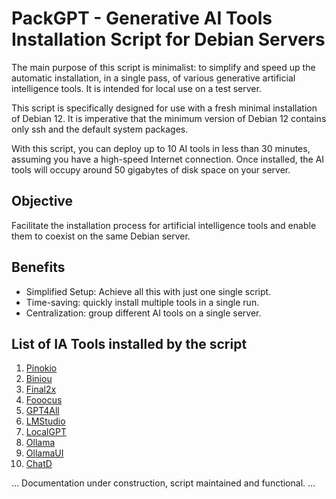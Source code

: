 # PackGPT - Generative AI Tools Installation Script for Debian Servers

The main purpose of this script is minimalist: to simplify and speed up the automatic installation, in a single pass, of various generative artificial intelligence tools. It is intended for local use on a test server.

This script is specifically designed for use with a fresh minimal installation of Debian 12. It is imperative that the minimum version of Debian 12 contains only ssh and the default system packages.

With this script, you can deploy up to 10 AI tools in less than 30 minutes, assuming you have a high-speed Internet connection. Once installed, the AI tools will occupy around 50 gigabytes of disk space on your server.

## Objective

Facilitate the installation process for artificial intelligence tools and enable them to coexist on the same Debian server.

## Benefits

- Simplified Setup: Achieve all this with just one single script.
- Time-saving: quickly install multiple tools in a single run.
- Centralization: group different AI tools on a single server.

## List of IA Tools installed by the script

1. <a href="https://github.com/pinokiocomputer/pinokio" target="_blank">Pinokio</a>
2. <a href="https://github.com/Woolverine94/biniou" target="_blank">Biniou</a>
3. [Final2x](https://github.com/Tohrusky/Final2x)
4. [Fooocus](https://github.com/lllyasviel/Fooocus)
5. [GPT4All](https://github.com/nomic-ai/gpt4all)
6. [LMStudio](https://github.com/lmstudio-ai/.github)
7. [LocalGPT](https://github.com/PromtEngineer/localGPT)
8. [Ollama](https://github.com/jmorganca/ollama)
9. [OllamaUI](https://github.com/ollama-ui/ollama-ui)
10. [ChatD](lien_vers_la_documentation)

... Documentation under construction, script maintained and functional. ...
